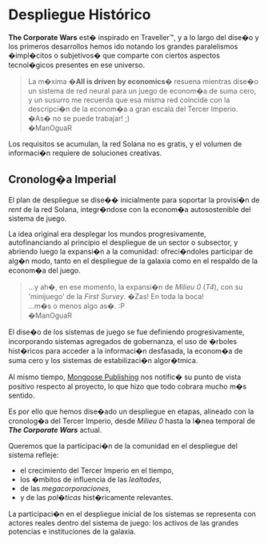 # Despliegue Histórico

**The Corporate Wars** est� inspirado en Traveller™, y a lo largo del dise�o y los primeros desarrollos hemos ido notando los grandes paralelismos �impl�citos o subjetivos� que comparte con ciertos aspectos tecnol�gicos presentes en ese universo.

> La m�xima �**All is driven by economics**� resuena mientras dise�o un sistema de red neural para un juego de econom�a de suma cero, y un susurro me recuerda que esa misma red coincide con la descripci�n de la econom�a a gran escala del Tercer Imperio.\
> �As� no se puede trabajar! ;)\
> �ManOguaR

Los requisitos se acumulan, la red Solana no es gratis, y el volumen de informaci�n requiere de soluciones creativas.

## Cronolog�a Imperial

El plan de despliegue se dise�� inicialmente para soportar la provisi�n de _rent_ de la red Solana, integr�ndose con la econom�a autosostenible del sistema de juego.

La idea original era desplegar los mundos progresivamente, autofinanciando al principio el despliegue de un sector o subsector, y abriendo luego la expansi�n a la comunidad: ofreci�ndoles participar de alg�n modo, tanto en el despliegue de la galaxia como en el respaldo de la econom�a del juego.

> ...y ah�, en ese momento, la expansi�n de _Milieu 0_ (_T4_), con su 'minijuego' de la _First Survey_. �Zas! En toda la boca!\
> ...m�s o menos algo as�. :P\
> �ManOguaR

El dise�o de los sistemas de juego se fue definiendo progresivamente, incorporando sistemas agregados de gobernanza, el uso de �rboles hist�ricos para acceder a la informaci�n desfasada, la econom�a de suma cero y los sistemas de estabilizaci�n algor�tmica.

Al mismo tiempo, [Mongoose Publishing](http://www.mongoosepublishing.com/) nos notific� su punto de vista positivo respecto al proyecto, lo que hizo que todo cobrara mucho m�s sentido.

Es por ello que hemos dise�ado un despliegue en etapas, alineado con la cronolog�a del Tercer Imperio, desde _Milieu 0_ hasta la l�nea temporal de _**The Corporate Wars**_ actual.

Queremos que la participaci�n de la comunidad en el despliegue del sistema refleje:

* el crecimiento del Tercer Imperio en el tiempo,
* los �mbitos de influencia de las _lealtades_,
* de las _megacorporaciones_,
* y de las _pol�ticas_ hist�ricamente relevantes.

La participaci�n en el despliegue inicial de los sistemas se representa con actores reales dentro del sistema de juego: los activos de las grandes potencias e instituciones de la galaxia.
